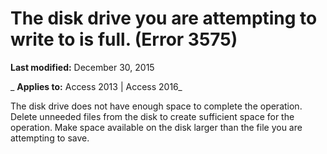 
# The disk drive you are attempting to write to is full. (Error 3575)

 **Last modified:** December 30, 2015

 _ **Applies to:** Access 2013 | Access 2016_

The disk drive does not have enough space to complete the operation. Delete unneeded files from the disk to create sufficient space for the operation. Make space available on the disk larger than the file you are attempting to save.

